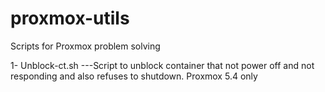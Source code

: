 # proxmox-utils
Scripts for Proxmox problem solving

1- Unblock-ct.sh ---Script to unblock container that not power off and not responding and also refuses to shutdown. Proxmox 5.4 only
